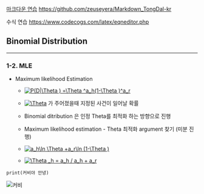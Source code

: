 

[마크다운 연습](https://github.com/zeuseyera/Markdown_TongDal-kr)
https://github.com/zeuseyera/Markdown_TongDal-kr

수식 연습
https://www.codecogs.com/latex/eqneditor.php


## Binomial Distribution
---

### 1-2. MLE

- Maximum likelihood Estimation 
  * <a href="https://www.codecogs.com/eqnedit.php?latex=P(D|\Theta&space;)&space;=\Theta&space;^a_h(1-\Theta&space;)^a_r" target="_blank"><img src="https://latex.codecogs.com/gif.latex?P(D|\Theta&space;)&space;=\Theta&space;^a_h(1-\Theta&space;)^a_r" title="P(D|\Theta ) =\Theta ^a_h(1-\Theta )^a_r" /></a>
  * <a href="https://www.codecogs.com/eqnedit.php?latex=\Theta" target="_blank"><img src="https://latex.codecogs.com/gif.latex?\Theta" title="\Theta" /></a> 가 주어졌을때 지정된 사건이 일어날 확률
  * Binomial ditribution 은 인정 Theta를 최적화 하는 방향으로 진행 
  * Maximum likelihood estimation - Theta 최적화 argument 찾기 (미분 진행)
  * <a href="https://www.codecogs.com/eqnedit.php?latex=a_h\ln&space;\Theta&space;&plus;a_r\ln&space;(1-\Theta&space;)" target="_blank"><img src="https://latex.codecogs.com/gif.latex?a_h\ln&space;\Theta&space;&plus;a_r\ln&space;(1-\Theta&space;)" title="a_h\ln \Theta +a_r\ln (1-\Theta )" /></a>
  
  * <a href="https://www.codecogs.com/eqnedit.php?latex=\Theta&space;_h&space;=&space;a_h&space;/&space;a_h&space;&plus;&space;a_r" target="_blank"><img src="https://latex.codecogs.com/gif.latex?\Theta&space;_h&space;=&space;a_h&space;/&space;a_h&space;&plus;&space;a_r" title="\Theta _h = a_h / a_h + a_r" /></a>
  

```
print(커비야 안녕)
```


![커비](https://pbs.twimg.com/media/Ea8xQs5U8AAZeTG.png)




